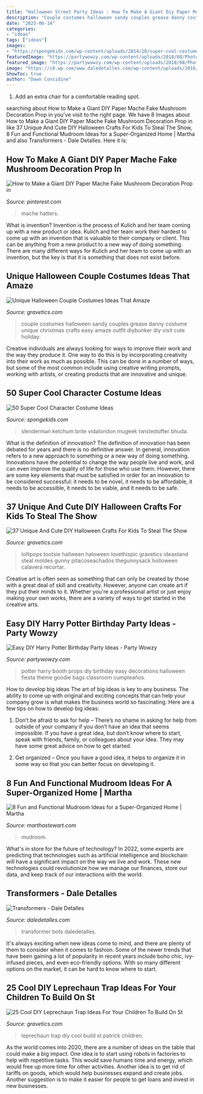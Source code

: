 ```yaml
---
title: "Halloween Street Party Ideas : How To Make A Giant Diy Paper Mache Fake Mushroom Decoration Prop In"
description: "Couple costumes halloween sandy couples grease danny costume unique christmas crafts easy amaze outfit diybunker diy visit cute holiday"
date: "2023-06-14"
categories:
- "ideas"
tags: ["ideas"]
images:
- "https://spongekids.com/wp-content/uploads/2014/10/super-cool-costume-ideas/36-slenderman-costume.jpg"
featuredImage: "https://partywowzy.com/wp-content/uploads/2018/08/Photo-Booth-Props.jpg"
featured_image: "https://partywowzy.com/wp-content/uploads/2018/08/Photo-Booth-Props.jpg"
image: "https://i0.wp.com/www.daledetalles.com/wp-content/uploads/2016/02/transformers20.jpg"
ShowToc: true
author: "Dawn Considine"
---
```



1. Add an extra chair for a comfortable reading spot.

	

		
searching about How to Make a Giant DIY Paper Mache Fake Mushroom Decoration Prop in you've visit to the right page. We have 8 Images about How to Make a Giant DIY Paper Mache Fake Mushroom Decoration Prop in like 37 Unique And Cute DIY Halloween Crafts For Kids To Steal The Show, 8 Fun and Functional Mudroom Ideas for a Super-Organized Home | Martha and also Transformers - Dale Detalles. Here it is:
		
    
## How To Make A Giant DIY Paper Mache Fake Mushroom Decoration Prop In

<img loading=lazy src="https://i.pinimg.com/736x/93/6e/c9/936ec962770428c3a4a6fd867546cf01.jpg" onerror="this.onerror=null;this.src='https://tse2.mm.bing.net/th?id=OIP.flAh7PZYaOFQQNl57nx2BgHaLD&amp;pid=15.1';" alt="How to Make a Giant DIY Paper Mache Fake Mushroom Decoration Prop in">

_Source: pinterest.com_

>mache hatters. 

	

What is invention?
Invention is the process of Kulich and her team coming up with a new product or idea. Kulich and her team work their hardest to come up with an invention that is valuable to their company or client. This can be anything from a new product to a new way of doing something. There are many different ways for Kulich and her team to come up with an invention, but the key is that it is something that does not exist before.

    
## Unique Halloween Couple Costumes Ideas That Amaze

<img loading=lazy src="https://www.gravetics.com/wp-content/uploads/2017/07/Danny-Sandy.jpg" onerror="this.onerror=null;this.src='https://tse1.mm.bing.net/th?id=OIP.sfxKLMWuxoqYbOCDiWhjdgHaJ4&amp;pid=15.1';" alt="Unique Halloween Couple Costumes Ideas That Amaze">

_Source: gravetics.com_

>couple costumes halloween sandy couples grease danny costume unique christmas crafts easy amaze outfit diybunker diy visit cute holiday. 

	

Creative individuals are always looking for ways to improve their work and the way they produce it. One way to do this is by incorporating creativity into their work as much as possible. This can be done in a number of ways, but some of the most common include using creative writing prompts, working with artists, or creating products that are innovative and unique.

    
## 50 Super Cool Character Costume Ideas

<img loading=lazy src="https://spongekids.com/wp-content/uploads/2014/10/super-cool-costume-ideas/36-slenderman-costume.jpg" onerror="this.onerror=null;this.src='https://tse3.mm.bing.net/th?id=OIP.s4IXIGjObFoAqzG8gelpBAHaLG&amp;pid=15.1';" alt="50 Super Cool Character Costume Ideas">

_Source: spongekids.com_

>slenderman ketchum brite vidalondon mugeek twistedsifter bhuda. 

	

What is the definition of innovation?
The definition of innovation has been debated for years and there is no definitive answer. In general, innovation refers to a new approach to something or a new way of doing something. Innovations have the potential to change the way people live and work, and can even improve the quality of life for those who use them. However, there are some key elements that must be satisfied in order for an innovation to be considered successful: it needs to be novel, it needs to be affordable, it needs to be accessible, it needs to be viable, and it needs to be safe.

    
## 37 Unique And Cute DIY Halloween Crafts For Kids To Steal The Show

<img loading=lazy src="https://www.gravetics.com/wp-content/uploads/2017/07/Put-a-twist-on-the-classic-ghost-lollipops-and-make-pumpkin-pops-using-Tootsie-Pops-for-Halloween-this-year.jpg" onerror="this.onerror=null;this.src='https://tse1.mm.bing.net/th?id=OIP.ugPwhMpSgot4BQIwXePocgHaWO&amp;pid=15.1';" alt="37 Unique And Cute DIY Halloween Crafts For Kids To Steal The Show">

_Source: gravetics.com_

>lollipops tootsie hallween haloween lovethispic gravetics ideastand steal moldes gunny pitacoseachados thegunnysack holloween calavera recortar. 

	

Creative art is often seen as something that can only be created by those with a great deal of skill and creativity. However, anyone can create art if they put their minds to it. Whether you're a professional artist or just enjoy making your own works, there are a variety of ways to get started in the creative arts.

    
## Easy DIY Harry Potter Birthday Party Ideas - Party Wowzy

<img loading=lazy src="https://partywowzy.com/wp-content/uploads/2018/08/Photo-Booth-Props.jpg" onerror="this.onerror=null;this.src='https://tse4.mm.bing.net/th?id=OIP.qmAXkvchV5xxNmLz7vjubQHaJ4&amp;pid=15.1';" alt="Easy DIY Harry Potter Birthday Party Ideas - Party Wowzy">

_Source: partywowzy.com_

>potter harry booth props diy birthday easy decorations halloween fiesta theme goodie bags classroom cumpleaños. 

	

How to develop big ideas
The art of big ideas is key to any business. The ability to come up with original and exciting concepts that can help your company grow is what makes the business world so fascinating. Here are a few tips on how to develop big ideas:
1. Don’t be afraid to ask for help – There’s no shame in asking for help from outside of your company if you don’t have an idea that seems impossible. If you have a great idea, but don’t know where to start, speak with friends, family, or colleagues about your idea. They may have some great advice on how to get started.

2. Get organized – Once you have a good idea, it helps to organize it in some way so that you can better focus on developing it.

    
## 8 Fun And Functional Mudroom Ideas For A Super-Organized Home | Martha

<img loading=lazy src="https://assets.marthastewart.com/styles/wmax-1500/d36/chalkboard-design-mudroom-ideas-0816/chalkboard-design-mudroom-ideas-0816_0.jpg?itok=KvMRCQI2" onerror="this.onerror=null;this.src='https://tse4.mm.bing.net/th?id=OIP.I1w3dNJU_OZCoZeqGoAe2wHaKh&amp;pid=15.1';" alt="8 Fun and Functional Mudroom Ideas for a Super-Organized Home | Martha">

_Source: marthastewart.com_

>mudroom. 

	

What's in store for the future of technology?
In 2022, some experts are predicting that technologies such as artificial intelligence and blockchain will have a significant impact on the way we live and work. These new technologies could revolutionize how we manage our finances, store our data, and keep track of our interactions with the world.

    
## Transformers - Dale Detalles

<img loading=lazy src="https://i0.wp.com/www.daledetalles.com/wp-content/uploads/2016/02/transformers20.jpg" onerror="this.onerror=null;this.src='https://tse1.mm.bing.net/th?id=OIP.risQ1RcvvUkMelLDKCrwRQHaJ4&amp;pid=15.1';" alt="Transformers - Dale Detalles">

_Source: daledetalles.com_

>transformer bots daledetalles. 

	

It's always exciting when new ideas come to mind, and there are plenty of them to consider when it comes to fashion. Some of the newer trends that have been gaining a lot of popularity in recent years include boho chic, ivy-infused pieces, and even eco-friendly options. With so many different options on the market, it can be hard to know where to start.

    
## 25 Cool DIY Leprechaun Trap Ideas For Your Children To Build On St

<img loading=lazy src="https://www.gravetics.com/wp-content/uploads/2017/08/Cool-DIY-Leprechaun-Trap-Ideas.jpg" onerror="this.onerror=null;this.src='https://tse1.mm.bing.net/th?id=OIP.qnJlA0Ut1-3iTaTM4vKmKgAAAA&amp;pid=15.1';" alt="25 Cool DIY Leprechaun Trap Ideas For Your Children To Build On St">

_Source: gravetics.com_

>leprechaun trap diy cool build st patrick children. 

	

As the world comes into 2020, there are a number of ideas on the table that could make a big impact. One idea is to start using robots in factories to help with repetitive tasks. This would save humans time and energy, which would free up more time for other activities. Another idea is to get rid of tariffs on goods, which would help businesses expand and create jobs. Another suggestion is to make it easier for people to get loans and invest in new businesses.

